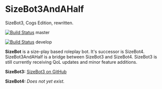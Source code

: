 # SizeBot3AndAHalf
SizeBot3, Cogs Edition, rewritten.

[![Build Status](https://travis-ci.org/sizedev/SizeBot3AndAHalf.svg?branch=master)](https://travis-ci.org/sizedev/SizeBot3AndAHalf) master

[![Build Status](https://travis-ci.org/sizedev/SizeBot3AndAHalf.svg?branch=develop)](https://travis-ci.org/sizedev/SizeBot3AndAHalf) develop


**SizeBot** is a size-play based roleplay bot. It's successor is SizeBot4. SizeBot3AndAHalf is a bridge between SizeBot3 and SizeBot4. SizeBot3 is still currently receiving QoL updates and minor feature additions.

**SizeBot3:** [SizeBot3 on GitHub](https://github.com/sizedev/SizeBot3)

**SizeBot4:** *Does not yet exist.*
